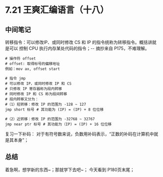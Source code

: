 # 7.21 王爽汇编语言（十八）

## 中间笔记
转移指令：可以修改IP、或同时修改 CS 和 IP 的指令统称为转移指令。概括讲就是可以
控制 CPU 执行内存某处代码的指令；-- 摘抄来自 P175，不难理解。

```shell
# 操作符 offset
# offset: 取得标号的偏移地址
例如：mov ax, offset start 

# 指令 jmp
# 可以修改 IP，或同时修改 IP 和 CS
# 只修改 IP 寄存器称为段内转移
# 同时修改 IP 和 CS 称为段间转移
# 段内转移又分为：
#（1）短转移：修改 IP 的范围为 -128 ~ 127
jmp short 标号 # 其功能为 (IP) = (IP) + 8 位位移

#（2）近转移：修改 IP 的范围为 -32768 ~ 32767
jmp near ptr 标号 # 其功能为（IP) = (IP) + 16 位位移
```
复习一下补码：
对于有符号数来说，负数用补码表示，“正数的补码在计算机中就是其本身”；

## 总结
着急啊，想学新的东西~；那就学下去吧~；
今天看到 P180页末尾；
